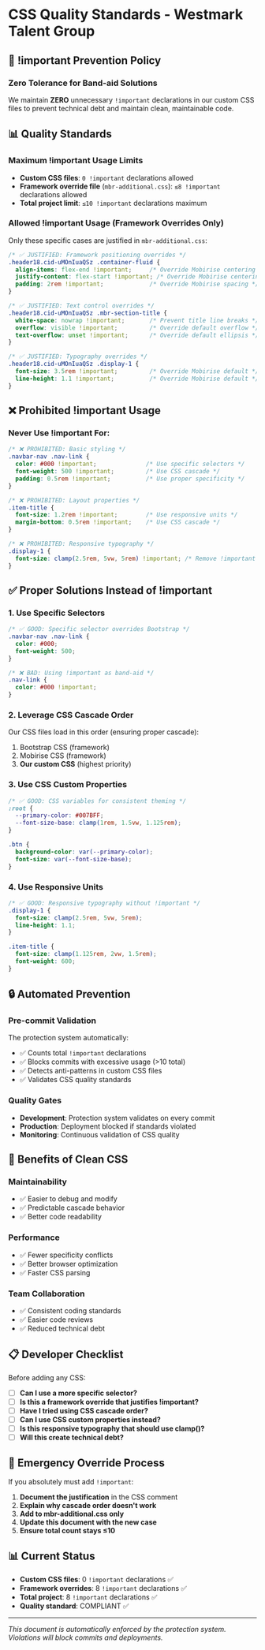 # CSS Quality Standards - Westmark Talent Group

## 🚨 **!important Prevention Policy**

### **Zero Tolerance for Band-aid Solutions**

We maintain **ZERO** unnecessary `!important` declarations in our custom CSS files to prevent technical debt and maintain clean, maintainable code.

## 📊 **Quality Standards**

### **Maximum !important Usage Limits**
- **Custom CSS files**: `0 !important` declarations allowed
- **Framework override file** (`mbr-additional.css`): `≤8 !important` declarations allowed
- **Total project limit**: `≤10 !important` declarations maximum

### **Allowed !important Usage (Framework Overrides Only)**
Only these specific cases are justified in `mbr-additional.css`:

```css
/* ✅ JUSTIFIED: Framework positioning overrides */
.header18.cid-uMOnIuaQSz .container-fluid {
  align-items: flex-end !important;     /* Override Mobirise centering */
  justify-content: flex-start !important; /* Override Mobirise centering */
  padding: 2rem !important;             /* Override Mobirise spacing */
}

/* ✅ JUSTIFIED: Text control overrides */
.header18.cid-uMOnIuaQSz .mbr-section-title {
  white-space: nowrap !important;       /* Prevent title line breaks */
  overflow: visible !important;         /* Override default overflow */
  text-overflow: unset !important;      /* Override default ellipsis */
}

/* ✅ JUSTIFIED: Typography overrides */
.header18.cid-uMOnIuaQSz .display-1 {
  font-size: 3.5rem !important;         /* Override Mobirise default */
  line-height: 1.1 !important;          /* Override Mobirise default */
}
```

## ❌ **Prohibited !important Usage**

### **Never Use !important For:**
```css
/* ❌ PROHIBITED: Basic styling */
.navbar-nav .nav-link {
  color: #000 !important;              /* Use specific selectors */
  font-weight: 500 !important;         /* Use CSS cascade */
  padding: 0.5rem !important;          /* Use proper specificity */
}

/* ❌ PROHIBITED: Layout properties */
.item-title {
  font-size: 1.2rem !important;        /* Use responsive units */
  margin-bottom: 0.5rem !important;    /* Use CSS cascade */
}

/* ❌ PROHIBITED: Responsive typography */
.display-1 {
  font-size: clamp(2.5rem, 5vw, 5rem) !important; /* Remove !important */
}
```

## ✅ **Proper Solutions Instead of !important**

### **1. Use Specific Selectors**
```css
/* ✅ GOOD: Specific selector overrides Bootstrap */
.navbar-nav .nav-link {
  color: #000;
  font-weight: 500;
}

/* ❌ BAD: Using !important as band-aid */
.nav-link {
  color: #000 !important;
}
```

### **2. Leverage CSS Cascade Order**
Our CSS files load in this order (ensuring proper cascade):
1. Bootstrap CSS (framework)
2. Mobirise CSS (framework)
3. **Our custom CSS** (highest priority)

### **3. Use CSS Custom Properties**
```css
/* ✅ GOOD: CSS variables for consistent theming */
:root {
  --primary-color: #007BFF;
  --font-size-base: clamp(1rem, 1.5vw, 1.125rem);
}

.btn {
  background-color: var(--primary-color);
  font-size: var(--font-size-base);
}
```

### **4. Use Responsive Units**
```css
/* ✅ GOOD: Responsive typography without !important */
.display-1 {
  font-size: clamp(2.5rem, 5vw, 5rem);
  line-height: 1.1;
}

.item-title {
  font-size: clamp(1.125rem, 2vw, 1.5rem);
  font-weight: 600;
}
```

## 🔒 **Automated Prevention**

### **Pre-commit Validation**
The protection system automatically:
- ✅ Counts total `!important` declarations
- ✅ Blocks commits with excessive usage (>10 total)
- ✅ Detects anti-patterns in custom CSS files
- ✅ Validates CSS quality standards

### **Quality Gates**
- **Development**: Protection system validates on every commit
- **Production**: Deployment blocked if standards violated
- **Monitoring**: Continuous validation of CSS quality

## 🎯 **Benefits of Clean CSS**

### **Maintainability**
- ✅ Easier to debug and modify
- ✅ Predictable cascade behavior
- ✅ Better code readability

### **Performance**
- ✅ Fewer specificity conflicts
- ✅ Better browser optimization
- ✅ Faster CSS parsing

### **Team Collaboration**
- ✅ Consistent coding standards
- ✅ Easier code reviews
- ✅ Reduced technical debt

## 📋 **Developer Checklist**

Before adding any CSS:

- [ ] **Can I use a more specific selector?**
- [ ] **Is this a framework override that justifies !important?**
- [ ] **Have I tried using CSS cascade order?**
- [ ] **Can I use CSS custom properties instead?**
- [ ] **Is this responsive typography that should use clamp()?**
- [ ] **Will this create technical debt?**

## 🚨 **Emergency Override Process**

If you absolutely must add `!important`:

1. **Document the justification** in the CSS comment
2. **Explain why cascade order doesn't work**
3. **Add to mbr-additional.css only**
4. **Update this document with the new case**
5. **Ensure total count stays ≤10**

## 📊 **Current Status**

- **Custom CSS files**: 0 `!important` declarations ✅
- **Framework overrides**: 8 `!important` declarations ✅
- **Total project**: 8 `!important` declarations ✅
- **Quality standard**: COMPLIANT ✅

---

*This document is automatically enforced by the protection system. Violations will block commits and deployments.*

